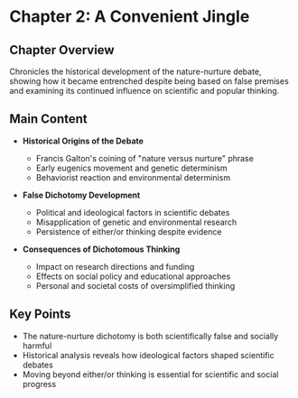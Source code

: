 # Chapter 2: A Convenient Jingle

## Chapter Overview
Chronicles the historical development of the nature-nurture debate, showing how it became entrenched despite being based on false premises and examining its continued influence on scientific and popular thinking.

## Main Content
- **Historical Origins of the Debate**
  - Francis Galton's coining of "nature versus nurture" phrase
  - Early eugenics movement and genetic determinism
  - Behaviorist reaction and environmental determinism

- **False Dichotomy Development**
  - Political and ideological factors in scientific debates
  - Misapplication of genetic and environmental research
  - Persistence of either/or thinking despite evidence

- **Consequences of Dichotomous Thinking**
  - Impact on research directions and funding
  - Effects on social policy and educational approaches
  - Personal and societal costs of oversimplified thinking

## Key Points
- The nature-nurture dichotomy is both scientifically false and socially harmful
- Historical analysis reveals how ideological factors shaped scientific debates
- Moving beyond either/or thinking is essential for scientific and social progress